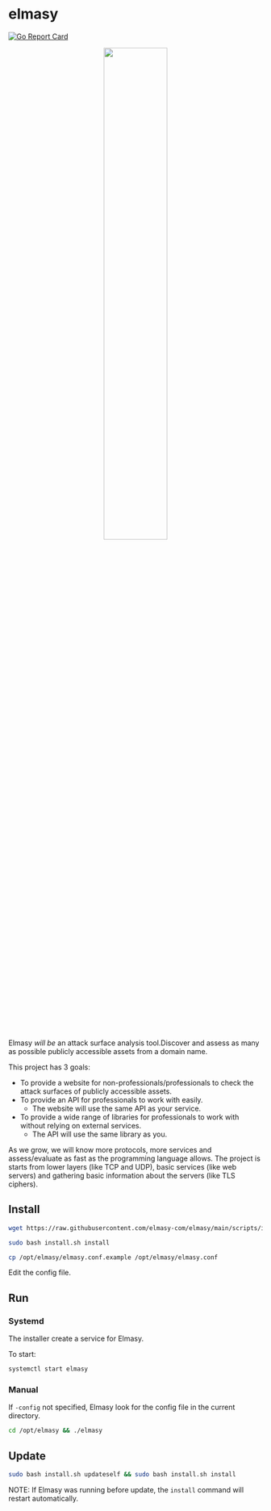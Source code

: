 # elmasy

[![Go Report Card](https://goreportcard.com/badge/github.com/elmasy-com/elmasy)](https://goreportcard.com/report/github.com/elmasy-com/elmasy)

<p align="center">
  <img src="https://elmasy.com/logo.png" width="50%" height="50%"/>
</p>


Elmasy *will be* an attack surface analysis tool.Discover and assess as many as possible publicly accessible assets from a domain name.

This project has 3 goals:

- To provide a website for non-professionals/professionals to check the attack surfaces of publicly accessible assets.
- To provide an API for professionals to work with easily.
    - The website will use the same API as your service.
- To provide a wide range of libraries for professionals to work with without relying on external services.
    - The API will use the same library as you.

As we grow, we will know more protocols, more services and assess/evaluate as fast as the programming language allows. The project is starts from lower layers (like TCP and UDP), basic services (like web servers) and gathering basic information about the servers (like TLS ciphers).

## Install

```bash
wget https://raw.githubusercontent.com/elmasy-com/elmasy/main/scripts/install.sh
```

```bash
sudo bash install.sh install
```
```bash
cp /opt/elmasy/elmasy.conf.example /opt/elmasy/elmasy.conf
```

Edit the config file.

## Run

### Systemd

The installer create a service for Elmasy.

To start:

```bash
systemctl start elmasy
```

### Manual

If `-config` not specified, Elmasy look for the config file in the current directory.

```bash
cd /opt/elmasy && ./elmasy
```

## Update

```bash
sudo bash install.sh updateself && sudo bash install.sh install
```

NOTE: If Elmasy was running before update, the `install` command will restart automatically.
